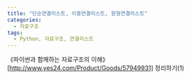 ```yaml
---
title: "단순연결리스트, 이중연결리스트, 원형연결리스트"
categories:
  - 자료구조
tags:
  - Python, 자료구조, 연결리스트
---
```


《파이썬과 함께하는 자료구조의 이해》[http://www.yes24.com/Product/Goods/57949931] 정리하기(1)

